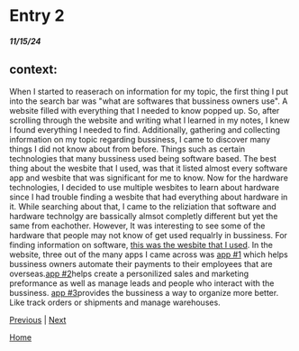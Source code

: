 # Entry 2 
##### 11/15/24

## context: 
<p> When I started to reaserach on information for my topic, the first thing I put into the search bar was "what are softwares that bussiness owners use". A website filled with everything that I needed to know popped up. So, after scrolling through the website and writing what I learned in my notes, I knew I found everything I needed to find. Additionally, gathering and collecting information on my topic regarding bussiness, I came to discover many things I did not know about from before. Things such as certain technologies that many bussiness used being software based. The best thing about the wesbite that I used, was that it listed almost every software app and wesbite that was significant for me to know. Now for the hardware technologies, I decided to use multiple wesbites to learn about hardware since I had trouble finding a wesbite that had everything about hardware in it. While searching about that, I came to the reliziation that software and hardware technolgy are bassically almsot completly different but yet the same from eachother. However, It was interesting to see some of the hardware that people may not know of get used requalrly in bussiness. For finding information on software, <a href="https://www.forbes.com/advisor/business/software/best-business-software/"> this was the wesbite that I used</a>. In the website, three out of the many apps I came across was <a href= "https://onpay.com/payroll-services-lp/?channel=forbes&utm_source=forbes&utm_medium=paid&utm_campaign=smb&FRBSADV_adtid=FAPfLUevisaevIkIhfhaqB_xxm2JD5I5fHj">app #1</a> which helps bussiness owners automate their payments to their employees that are overseas.<a href="https://www.zoho.com/crm/lp/lasting-customer-relationships.html?utm_source=forbesadvisor&utm_medium=cpl&utm_campaign=zcrm-review-fa">app #2</a>helps create a personilized sales and marketing preformance as well as manage leads and people who interact with the bussiness. <a href="https://get.cin7.com/inventory-management-software-mm?utm_source=forbes&utm_medium=PPL&utm_campaign=forbes">app #3</a>provides the bussiness a way to organize more better. Like track orders or shipments and manage warehouses.</p>


[Previous](entry01.md) | [Next](entry03.md)

[Home](../README.md)
